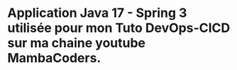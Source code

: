 # Application Java 17 - Spring 3 utilisée pour mon Tuto DevOps-CICD sur ma chaine youtube MambaCoders.

